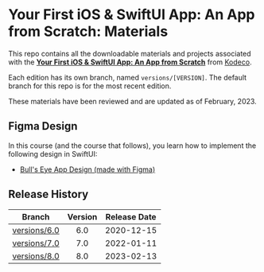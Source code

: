 # Your First iOS & SwiftUI App: An App from Scratch: Materials

This repo contains all the downloadable materials and projects associated with the **[Your First iOS & SwiftUI App: An App from Scratch](https://www.kodeco.com/37086140-your-first-ios-swiftui-app-an-app-from-scratch)** from [Kodeco](https://www.kodeco.com).

Each edition has its own branch, named `versions/[VERSION]`. The default branch for this repo is for the most recent edition.

These materials have been reviewed and are updated as of February, 2023.

## Figma Design

In this course (and the course that follows), you learn how to implement the following design in SwiftUI:

   * [Bull's Eye App Design (made with Figma)](https://www.figma.com/file/3MBMeYd2hP4rajTbHnZL0z/Bullseye?node-id=0%3A1)

## Release History

| Branch                                                                            | Version | Release Date |
| --------------------------------------------------------------------------------- |:-------:|:------------:|
| [versions/6.0](https://github.com/kodecocodes/video-yfsa1-materials/tree/versions/6.0) | 6.0     | 2020-12-15   |
| [versions/7.0](https://github.com/kodecocodes/video-yfsa1-materials/tree/versions/7.0) | 7.0     | 2022-01-11   |
| [versions/8.0](https://github.com/kodecocodes/video-yfsa1-materials/tree/versions/8.0) | 8.0     | 2023-02-13  |